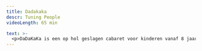 ```yaml
---
title: Dadakaka
descr: Tuning People
videoLength: 65 min

text: >-
  <p>DaDaKaKa is een op hol geslagen cabaret voor kinderen vanaf 8 jaar (en hun ouders en grootouders en vrienden van hun ouders en grootouders). Verschillende acts doordrongen van wilde creativiteit volgen elkaar op. DaDaKaKa is een combinatie van hoekige dans, gebroken pianomuziek, geflipte beelden en gestoorde teksten. DaDaKaKa is een voorstelling over wat kan en wat niet kan. De wereld barst van de regels, in deze voorstelling zijn er geen: een schilderij kan zingen en letters kunnen dansen.</p><p>DaDa = dadaïsme*, maar dan korter</p><p>DaDa = een stokpaardje, of iets wat iemand leuk vindt</p><p>DaDa = babytaal</p><p>KaKa = iets anders</p><p>KaKa = iets wat iemand maakt</p><p>DaDaKaKa = iets anders dan dadaïsme</p><p>DaDaKaKa = 2xD, 2xK en 4xa</p><p>DaDaKaKa = iets wat iemand maakt dat iemand anders leuk vindt</p><p>*Het dadaïsme verzette zich tegen de ‘beschaafde’ wereld door zotte conventieloze, vaak grappige kunst te maken. DaDaKaKa is een hedendaagse versie van dadaïstische cabaretten uit 1916.</p><p>“Een statement over de vrijheid van geest, een pleidooi voor creativiteit, wars van alle regelzucht.” De Standaard</p><p>“DaDaKaKa is lekker maf. Heel vaak zijn de combinaties van spel, muziek en vorm spitsvondig.” Theaterkrant</p><h5>Credits</h5><p>Spel, dans en muziek: Wannes Deneer, Jef Van gestel, Karolien Verlinden en Wim Muyllaert</p><p>Eindregie: Randi De Vlieghe</p><p>Kostuums: Maartje Van Bourgognie</p><p>Lichtontwerp en techniek: Sander Salden</p><p>Productieleiding: Pauline Jocqué</p><p>Productie: Tuning People</p><p>Co-producenten: TAKT / Provinciaal Domein Dommelhof, P2 - cultuurcentrum Hasselt &amp; Theater aan het Vrijthof Maastricht i.h.k.v. de interlimburgse subsidies, Villanella en in samenwerking met Froe Froe</p><p>Met steun van de Vlaamse Gemeenschap</p><p>‍</p><p>Opname door Ans Kanen</p>
---
```

